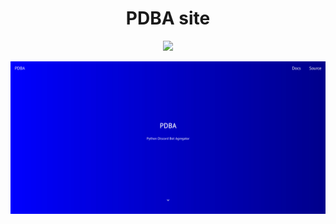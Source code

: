 <h1 align="center">PDBA site</h1>

<p align="center">
    <a href="https://pdba.colabois.fr">
        <img src="https://jenkins.colabois.fr/buildStatus/icon?job=Colabois%2Fpdba.colabois.fr%2Fmain&subject=production&style=flat">
    </a>
</p>

<p align="center">
    <img src=".readme/screenshots/1.jpg">
</p>
